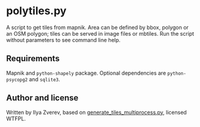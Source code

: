 # polytiles.py

A script to get tiles from mapnik. Area can be defined by bbox, polygon or an OSM polygon; tiles can be served in image files or mbtiles. Run the script without parameters to see command line help.

## Requirements

Mapnik and `python-shapely` package. Optional dependencies are `python-psycopg2` and `sqlite3`.

## Author and license

Written by Ilya Zverev, based on [generate\_tiles\_multiprocess.py](http://svn.openstreetmap.org/applications/rendering/mapnik/generate_tiles_multiprocess.py), licensed WTFPL.

